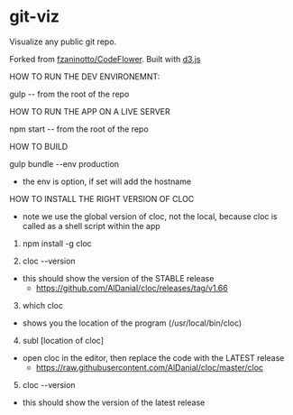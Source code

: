 git-viz
==========

Visualize any public git repo.

Forked from <a href="https://github.com/fzaninotto/CodeFlower">fzaninotto/CodeFlower</a>. 
Built with <a href="https://github.com/mbostock/d3">d3.js</a>



HOW TO RUN THE DEV ENVIRONEMNT:

gulp -- from the root of the repo 


HOW TO RUN THE APP ON A LIVE SERVER

npm start -- from the root of the repo


HOW TO BUILD

gulp bundle --env production
  - the env is option, if set will add the hostname


HOW TO INSTALL THE RIGHT VERSION OF CLOC

- note we use the global version of cloc, not the local, because cloc is called as a shell script within the app

1. npm install -g cloc

2. cloc --version 
  - this should show the version of the STABLE release
    - https://github.com/AlDanial/cloc/releases/tag/v1.66

3. which cloc
  - shows you the location of the program (/usr/local/bin/cloc)

4. subl [location of cloc]
  - open cloc in the editor, then replace the code with the LATEST release
    - https://raw.githubusercontent.com/AlDanial/cloc/master/cloc

5. cloc --version
  - this should show the version of the latest release

